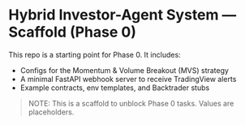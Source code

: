 
# Hybrid Investor-Agent System — Scaffold (Phase 0)

This repo is a starting point for Phase 0. It includes:
- Configs for the Momentum & Volume Breakout (MVS) strategy
- A minimal FastAPI webhook server to receive TradingView alerts
- Example contracts, env templates, and Backtrader stubs

> NOTE: This is a scaffold to unblock Phase 0 tasks. Values are placeholders.
